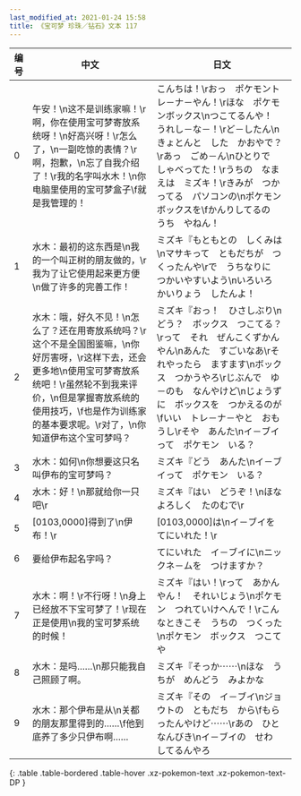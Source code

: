 ```yaml
---
last_modified_at: 2021-01-24 15:58
title: 《宝可梦 珍珠／钻石》文本 117
---
```

| 编号 | 中文 | 日文 |
| ---- | ---- | ---- |
| 0 | 午安！\n这不是训练家嘛！\r啊，你在使用宝可梦寄放系统呀！\n好高兴呀！\r怎么了，\n一副吃惊的表情？\r啊，抱歉，\n忘了自我介绍了！\r我的名字叫水木！\n你电脑里使用的宝可梦盒子\f就是我管理的！ | こんちは！\rおっ　ポケモントレ－ナ－やん！\rほな　ポケモンボックス\nつこてるんや！　うれし－な－！\rど－したん\nきょとんと　した　かおやで？\rあっ　ごめ－ん\nひとりで　しゃべってた！\rうちの　なまえは　ミズキ！\rきみが　つかってる　パソコンの\nポケモン　ボックスを\fかんりしてるの　うち　やねん！ |
| 1 | 水木：最初的这东西是\n我的一个叫正树的朋友做的，\r我为了让它使用起来更方便\n做了许多的完善工作！ | ミズキ『もともとの　しくみは\nマサキって　ともだちが　つくったんや\rで　うちなりに　つかいやすいよう\nいろいろ　かいりょう　したんよ！ |
| 2 | 水木：哦，好久不见！\n怎么了？还在用寄放系统吗？\r这个不是全国图鉴嘛，\n你好厉害呀，\r这样下去，还会更多地\n使用宝可梦寄放系统吧！\r虽然轮不到我来评价，\n但是掌握寄放系统的使用技巧，\f也是作为训练家的基本要求呢。\r对了，\n你知道伊布这个宝可梦吗？ | ミズキ『おっ！　ひさしぶり\nどう？　ボックス　つこてる？\rって　それ　ぜんこくずかん　やん\nあんた　すごいなあ\rそれやったら　ますます\nボックス　つかうやろ\rじぶんで　ゆ－のも　なんやけど\nじょうずに　ボックスを　つかえるのが\fいい　トレ－ナ－やと　おもうし\rそや　あんた\nイ－ブイって　ポケモン　いる？ |
| 3 | 水木：如何\n你想要这只名叫伊布的宝可梦吗？ | ミズキ『どう　あんた\nイ－ブイって　ポケモン　いる？ |
| 4 | 水木：好！\n那就给你一只吧\r | ミズキ『はい　どうぞ！\nほな　よろしく　たのむで\r |
| 5 | [0103,0000]得到了\n伊布！\r | [0103,0000]は\nイ－ブイを　てにいれた！\r |
| 6 | 要给伊布起名字吗？ | てにいれた　イ－ブイに\nニックネ－ムを　つけますか？ |
| 7 | 水木：啊！\r不行呀！\n身上已经放不下宝可梦了！\r现在正是使用\n我的宝可梦系统的时候！ | ミズキ『はい！\rって　あかんやん！　それいじょう\nポケモン　つれていけへんで！\rこんなときこそ　うちの　つくった\nポケモン　ボックス　つこてや |
| 8 | 水木：是吗……\n那只能我自己照顾了啊。 | ミズキ『そっか⋯⋯\nほな　うちが　めんどう　みよかな |
| 9 | 水木：那个伊布是从\n关都的朋友那里得到的……\f他到底养了多少只伊布啊…… | ミズキ『その　イ－ブイ\nジョウトの　ともだち　から\fもらったんやけど⋯⋯\rあの　ひと　なんびき\nイ－ブイの　せわ　してるんやろ |
{: .table .table-bordered .table-hover .xz-pokemon-text .xz-pokemon-text-DP }
